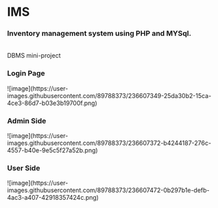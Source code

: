 # IMS
<h3>Inventory management system using PHP and MYSql.</h3><br>
DBMS mini-project

<h3>Login Page</h3> 
![image](https://user-images.githubusercontent.com/89788373/236607349-25da30b2-15ca-4ce3-86d7-b03e3b19700f.png)
<h3>Admin Side</h3> 
![image](https://user-images.githubusercontent.com/89788373/236607372-b4244187-276c-4557-b40e-9e5c5f27a52b.png)
<h3>User Side</h3> 
![image](https://user-images.githubusercontent.com/89788373/236607472-0b297b1e-defb-4ac3-a407-42918357424c.png)
